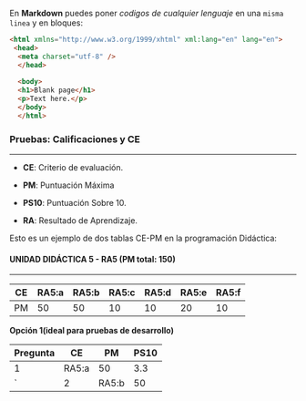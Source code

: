En **Markdown** puedes poner *codigos de cualquier lenguaje* en una `misma linea` y en bloques:

```html
<html xmlns="http://www.w3.org/1999/xhtml" xml:lang="en" lang="en">
 <head>
  <meta charset="utf-8" />
  </head>
  
  <body>
  <h1>Blank page</h1>
  <p>Text here.</p>
  </body>
  </html>
  ```
### **Pruebas: Calificaciones y CE**
---
* **CE**: Criterio de evaluación.

* **PM**: Puntuación Máxima

* **PS10**: Puntuación Sobre 10.

* **RA**: Resultado de Aprendizaje.

Esto es un ejemplo de dos tablas CE-PM en la programación Didáctica:

#### UNIDAD DIDÁCTICA 5 - RA5 (PM total: 150)
---

| CE |**RA5:a**|**RA5:b**|**RA5:c**|**RA5:d**|**RA5:e**|**RA5:f**|
|----|---------|---------|---------|---------|---------|---------|
| PM |  50     |  50     |  10     |  10     |  20     |  10     |

**Opción 1(ideal para pruebas de desarrollo)**

| Pregunta | CE | PM | PS10 |
|----------|----|----|------|
| 1 | RA5:a | 50 | 3.3|
`| 2 | RA5:b| 50 | 3.3|`


